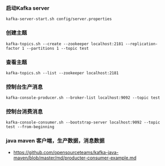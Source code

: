 

### 启动Kafka server

```aidl
kafka-server-start.sh config/server.properties
```

### 创建主题

```aidl
kafka-topics.sh --create --zookeeper localhost:2181 --replication-factor 1 --partitions 1 --topic test

```

### 查看主题
```aidl
kafka-topics.sh --list --zookeeper localhost:2181
```

###  控制台生产消息

```aidl
kafka-console-producer.sh --broker-list localhost:9092 --topic test

```


###  控制台消费消息

```aidl
kafka-console-consumer.sh --bootstrap-server localhost:9092 --topic test --from-beginning

```



### java maven 客户端，生产数据，消息数据
- https://github.com/opensourceteams/kafka-java-maven/blob/master/md/producter-consumer-example.md